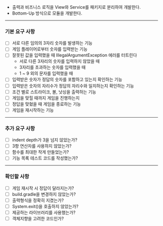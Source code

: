 - 출력과 비즈니스 로직을 View와 Service를 패키지로 분리하여 개발한다.
- Bottom-Up 방식으로 모듈을 개발한다.

---
### 기본 요구 사항
- [ ] 서로 다른 임의의 3자리 숫자를 발생하는 기능
- [ ] 게임 플레이어로부터 숫자를 입력받는 기능
- [ ] 잘못된 값을 입력했을 때 IllegalArgumentException 에러를 터트린다
  -  서로 다른 3자리의 숫자를 입력하지 않았을 때
  - 3자리를 초과하는 숫자를 입력했을 때
  - 1 ~ 9 외의 문자를 입력했을 때
- [ ] 입력받은 숫자가 정답의 숫자를 포함하고 있는지 확인하는 기능
- [ ] 입력받은 숫자의 자리수가 정답의 자리수와 일치하는지 확인하는 기능
- [ ] 조건 별로 스트라이크, 볼, 낫싱을 출력하는 기능 
- [ ] 게임을 맞힐 때까지 게임을 진행하는지
- [ ] 정답을 맞혔을 때 게임을 종료하는 기능
- [ ] 게임을 재시작하는 기능

---
### 추가 요구 사항
- [ ] indent depth가 3을 넘지 않았는가?
- [ ] 3항 연산자를 사용하지 않았는가?
- [ ] 함수를 최대한 작게 만들었는가?
- [ ] 기능 목록 테스트 코드를 작성했는가?

-----
### 확인할 사항
- [ ] 게임 재시작 시 정답이 달라지는가?
- [ ] build.gradle을 변경하지 않았는가?
- [ ] 출력형식을 정확히 지켰는가?
- [ ] System.exit()을 호출하지 않았는가?
- [ ] 제공하는 라이브러리를 사용했는가?
- [ ] 객체지향을 고려한 코드인가?